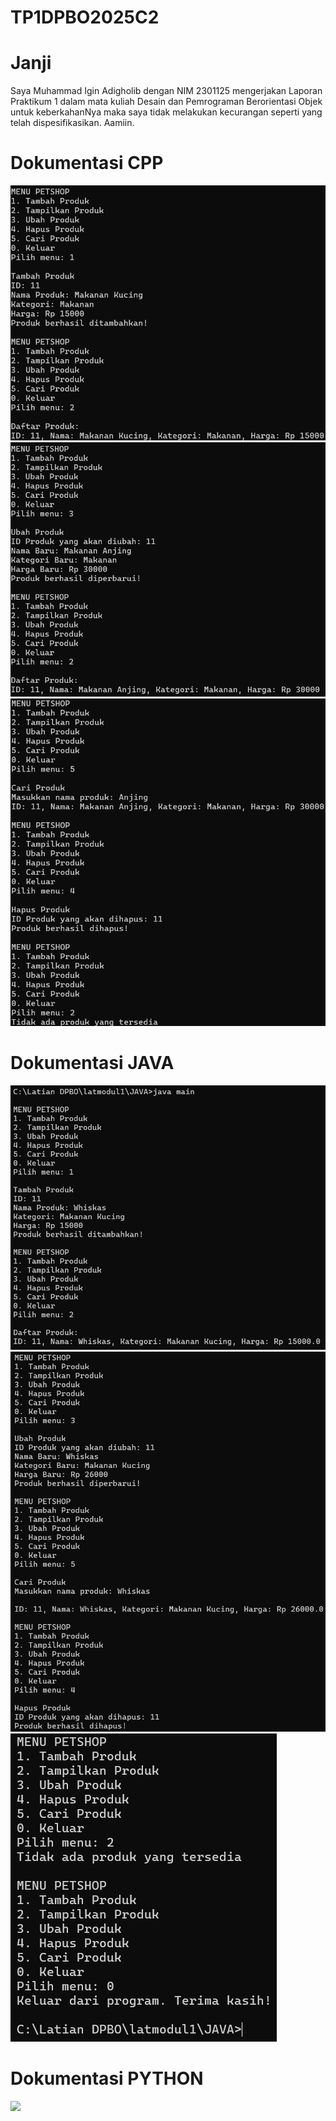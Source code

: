# TP1DPBO2025C2

# Janji
Saya Muhammad Igin Adigholib dengan NIM 2301125 mengerjakan Laporan Praktikum 1 dalam mata kuliah Desain dan Pemrograman Berorientasi Objek untuk keberkahanNya maka saya tidak melakukan kecurangan seperti yang telah dispesifikasikan. Aamiin.

# Dokumentasi CPP
![Dokumentasi](CPP/Dokumentasi/1latmodul1.png)
![Dokumentasi](CPP/Dokumentasi/2latmodul1.png)
![Dokumentasi](CPP/Dokumentasi/3latmodul1.png)

# Dokumentasi JAVA
![](JAVA/Tp1java1.png)
![](JAVA/Tp1java2.png)
![](JAVA/Tp1java3.png)

# Dokumentasi PYTHON
![](PYTHON/Tp1python1.png)
